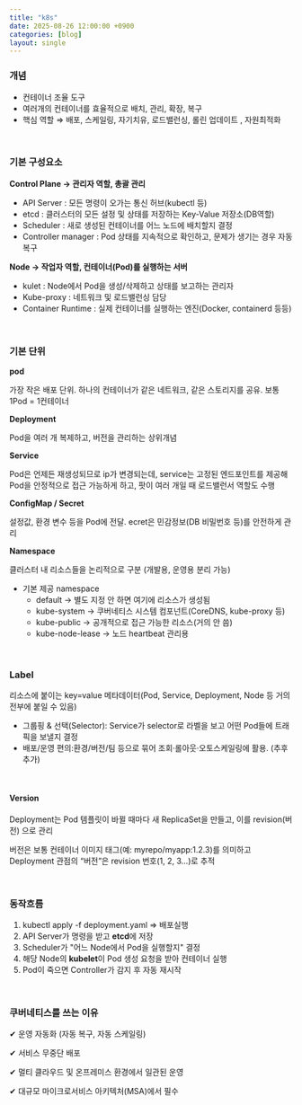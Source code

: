 ```yaml
---
title: "k8s"
date: 2025-08-26 12:00:00 +0900
categories: [blog]
layout: single
---
```


### 개념

- 컨테이너 조율 도구
- 여러개의 컨테이너를 효율적으로 배치, 관리, 확장, 복구
- 핵심 역할 ⇒ 배포, 스케일링, 자기치유, 로드밸런싱, 롤린 업데이트 , 자원최적화

<br>

### 기본 구성요소

**Control Plane → 관리자 역할, 총괄 관리**

- API Server : 모든 명령이 오가는 통신 허브(kubectl 등)
- etcd : 클러스터의 모든 설정 및 상태를 저장하는 Key-Value 저장소(DB역할)
- Scheduler : 새로 생성된 컨테이너를 어느 노드에 배치할지 결정
- Controller manager : Pod 상태를 지속적으로 확인하고, 문제가 생기는 경우 자동복구

**Node → 작업자 역할, 컨테이너(Pod)를 실행하는 서버**

- kulet : Node에서 Pod을 생성/삭제하고 상태를 보고하는 관리자
- Kube-proxy : 네트워크 및 로드밸런싱 담당
- Container Runtime : 실제 컨테이너를 실행하는 엔진(Docker, containerd 등등)

<br>

### 기본 단위

**pod** 

가장 작은 배포 단위. 하나의 컨테이너가 같은 네트워크, 같은 스토리지를 공유. 보통 1Pod = 1컨테이너

**Deployment**

Pod을 여러 개 복제하고, 버전을 관리하는 상위개념

**Service**

Pod은 언제든 재생성되므로 ip가 변경되는데, service는 고정된 엔드포인트를 제공해 Pod을 안정적으로 접근 가능하게 하고, 팟이 여러 개일 때 로드밸런서 역할도 수행

**ConfigMap / Secret**

설정값, 환경 변수 등을 Pod에 전달. ecret은 민감정보(DB 비밀번호 등)를 안전하게 관리

**Namespace**

클러스터 내 리소스들을 논리적으로 구분 (개발용, 운영용 분리 가능)
- 기본 제공 namespace
    - default → 별도 지정 안 하면 여기에 리소스가 생성됨
    - kube-system → 쿠버네티스 시스템 컴포넌트(CoreDNS, kube-proxy 등)
    - kube-public → 공개적으로 접근 가능한 리소스(거의 안 씀)
    - kube-node-lease → 노드 heartbeat 관리용


<br>

### Label
리소스에 붙이는 key=value 메타데이터(Pod, Service, Deployment, Node 등 거의 전부에 붙일 수 있음)

* 그룹핑 & 선택(Selector): Service가 selector로 라벨을 보고 어떤 Pod들에 트래픽을 보낼지 결정
* 배포/운영 편의:환경/버전/팀 등으로 묶어 조회·롤아웃·오토스케일링에 활용.
(추후 추가)

<br>

#### Version
Deployment는 Pod 템플릿이 바뀔 때마다 새 ReplicaSet을 만들고, 이를 revision(버전) 으로 관리

버전은 보통 컨테이너 이미지 태그(예: myrepo/myapp:1.2.3)를 의미하고 Deployment 관점의 “버전”은 revision 번호(1, 2, 3…)로 추적


<br>

### 동작흐름

1. kubectl apply -f deployment.yaml ⇒ 배포실행
2. API Server가 명령을 받고 **etcd**에 저장
3. Scheduler가 "어느 Node에서 Pod을 실행할지" 결정
4. 해당 Node의 **kubelet**이 Pod 생성 요청을 받아 컨테이너 실행
5. Pod이 죽으면 Controller가 감지 후 자동 재시작

<br>

### 쿠버네티스를 쓰는 이유
✔ 운영 자동화 (자동 복구, 자동 스케일링) 

✔ 서비스 무중단 배포

✔ 멀티 클라우드 및 온프레미스 환경에서 일관된 운영

✔ 대규모 마이크로서비스 아키텍처(MSA)에서 필수
